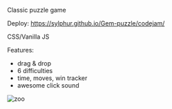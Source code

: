 Classic puzzle game
  
Deploy: https://sylphur.github.io/Gem-puzzle/codejam/

CSS/Vanilla JS

Features:

- drag & drop
- 6 difficulties
- time, moves, win tracker
- awesome click sound

![zoo](https://github.com/Sylphur/Gem-puzzle/assets/84965849/d3883f41-30b3-45c8-a7f9-f5e4bcc8122a)
